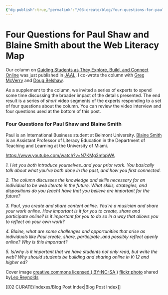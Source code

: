 ```yaml
---
{"dg-publish":true,"permalink":"/03-create/blog/four-questions-for-paul-shaw-and-blaine-smith-about-the-web-literacy-map/","title":"Four Questions for Paul Shaw and Blaine Smith about the Web Literacy Map","tags":["jaal","webliteracy"]}
---
```


# Four Questions for Paul Shaw and Blaine Smith about the Web Literacy Map

Our column on [Guiding Students as They Explore, Build, and Connect Online](http://wiobyrne.com/guiding-students-as-they-explore-build-connect-online/) was just published in [JAAL](http://onlinelibrary.wiley.com/doi/10.1002/jaal.381/abstract). I co-wrote the column with [Greg McVerry](https://twitter.com/jgmac1106) and [Doug Belshaw](https://twitter.com/dajbelshaw/).

As a supplement to the column, we invited a series of experts to spend some time discussing the broader impact of the details presented. The end result is a series of _short_ video segments of the experts responding to a set of four questions about the column. You can review the video interview and four questions used at the bottom of this post.

### Four Questions for Paul Shaw and Blaine Smith

Paul is an International Business student at Belmont University. [Blaine Smith](https://twitter.com/blaineesmith) is an Assistant Professor of Literacy Education in the Department of Teaching and Learning at the University of Miami.

https://www.youtube.com/watch?v=N7KMg3mbpWA

_1\. I let you both introduce yourselves..and your prior work. You basically talk about what you've both done in the past, and how you first connected._

_2\. The column discusses the knowledge and skills necessary for an individual to be web literate in the future. What skills, strategies, and dispositions do you (each) have that you believe are important for the future?_

_3\. Paul, you create and share content online. You're a musician and share your work online. How important is it for you to create, share and participate online? Is it important for you to do so in a way that allows you to reflect on your own work?_

_4\. Blaine, what are some challenges and opportunities that arise as individuals like Paul create, share, participate..and possibly reflect openly online? Why is this important?_

_5\. Is/why is it important that we have students not only read, but write the web? Why should students be building and sharing online in K-12 and higher ed?_

Cover image [creative commons licensed ( BY-NC-SA )](http://creativecommons.org/licenses/by-nc-sa/2.0/) [flickr photo](http://flickr.com/photos/lwr/13421955434 "Question Mark") shared by[Leo Reynolds](http://flickr.com/people/lwr)

[[02 CURATE/Indexes/Blog Post Index\|Blog Post Index]]